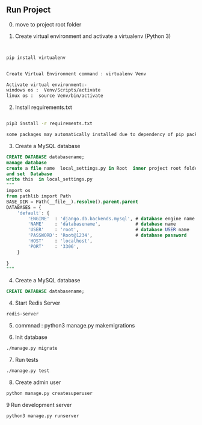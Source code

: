 
## Run Project  ##

0. move to project root folder


1. Create virtual environment and activate a virtualenv (Python 3)
```bash


pip install virtualenv


Create Virtual Environment command : virtualenv Venv

Activate virtual environment:-
windows os :  Venv/Scripts/activate
linux os :  source Venv/bin/activate


```
2. Install requirements.txt
```bash

pip3 install -r requirements.txt

some packages may automatically installed due to dependency of pip packages according to OS, so it can create error to different OS in this case best way is to install pip packages is one by one, that will installed in your local environment without any problem


```
3. Create a MySQL database
```sql
CREATE DATABASE databasename;
manage database 
create a file name  local_settings.py in Root  inner project root folder 
and set  Database 
write this  in local_settings.py
"""
import os
from pathlib import Path
BASE_DIR = Path(__file__).resolve().parent.parent
DATABASES = {
    'default': {
        'ENGINE'  : 'django.db.backends.mysql', # database engine name 
        'NAME'    : 'databasename',             # database name    
        'USER'    : 'root',                     # database USER name
        'PASSWORD': 'Root@1234',                # database password     
        'HOST'    : 'localhost',               
        'PORT'    : '3306',
    }
  
}
"""
```
4. Create a MySQL database
```sql
CREATE DATABASE databasename;
```





4. Start Redis Server
```bash
redis-server
```



5. commnad : python3 manage.py makemigrations





6. Init database
```bash
./manage.py migrate
```



7. Run tests
```bash
./manage.py test
```

8. Create admin user
```bash
python manage.py createsuperuser
```



9 Run development server
```bash
python3 manage.py runserver
`````
